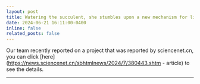 ```yaml
---
layout: post
title: Watering the succulent, she stumbles upon a new mechanism for liquid transfer
date: 2024-06-21 16:11:00-0400
inline: false
related_posts: false
---
```


Our team recently reported on a project that was reported by sciencenet.cn, you can click [here](https://news.sciencenet.cn/sbhtmlnews/2024/7/380443.shtm - article) to see the details.

---



